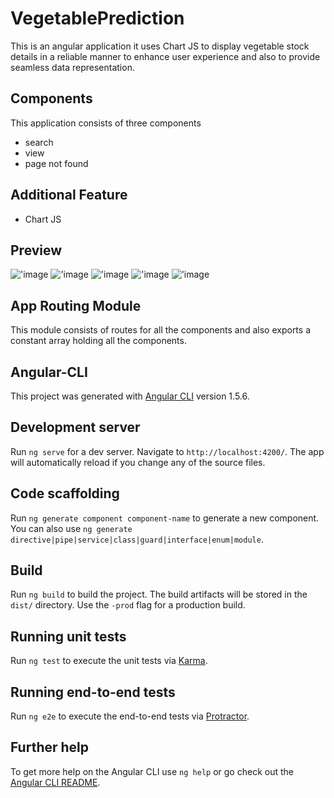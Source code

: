 # VegetablePrediction

This is an angular application it uses Chart JS to display vegetable stock details in a reliable manner to enhance user experience and also to provide seamless data representation.

## Components

This application consists of three components

* search
* view
* page not found

## Additional Feature

* Chart JS

## Preview

!['image]('readme/one.png')
!['image]('readme/two.png')
!['image]('readme/three.png')
!['image]('readme/four.png')
!['image]('readme/five.png')

## App Routing Module

This module consists of routes for all the components and also exports a constant array holding all the components.

## Angular-CLI

This project was generated with [Angular CLI](https://github.com/angular/angular-cli) version 1.5.6.

## Development server

Run `ng serve` for a dev server. Navigate to `http://localhost:4200/`. The app will automatically reload if you change any of the source files.

## Code scaffolding

Run `ng generate component component-name` to generate a new component. You can also use `ng generate directive|pipe|service|class|guard|interface|enum|module`.

## Build

Run `ng build` to build the project. The build artifacts will be stored in the `dist/` directory. Use the `-prod` flag for a production build.

## Running unit tests

Run `ng test` to execute the unit tests via [Karma](https://karma-runner.github.io).

## Running end-to-end tests

Run `ng e2e` to execute the end-to-end tests via [Protractor](http://www.protractortest.org/).

## Further help

To get more help on the Angular CLI use `ng help` or go check out the [Angular CLI README](https://github.com/angular/angular-cli/blob/master/README.md).
